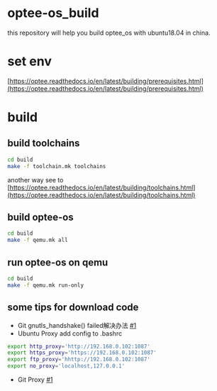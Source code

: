 # optee-os_build
this repository will help you build optee_os with ubuntu18.04 in china.

# set env
[https://optee.readthedocs.io/en/latest/building/prerequisites.html](https://optee.readthedocs.io/en/latest/building/prerequisites.html)

# build 
## build toolchains

```bash
cd build
make -f toolchain.mk toolchains
```
another way see to [https://optee.readthedocs.io/en/latest/building/toolchains.html](https://optee.readthedocs.io/en/latest/building/toolchains.html)

## build optee-os
```bash
cd build
make -f qemu.mk all
```

## run optee-os on qemu
```bash
cd build
make -f qemu.mk run-only
```
## some tips for download code
* Git gnutls_handshake() failed解决办法 
[#1](https://www.cnblogs.com/ArsenalfanInECNU/p/11327617.html)
* Ubuntu Proxy
add config to .bashrc
```bash
export http_proxy='http://192.168.0.102:1087'
export https_proxy='https://192.168.0.102:1087'
export ftp_proxy='hhttp://192.168.0.102:1087'
export no_proxy='localhost,127.0.0.1'
```
* Git Proxy
[#1](https://baijiahao.baidu.com/s?id=1603409484949165821&wfr=spider&for=pc)





